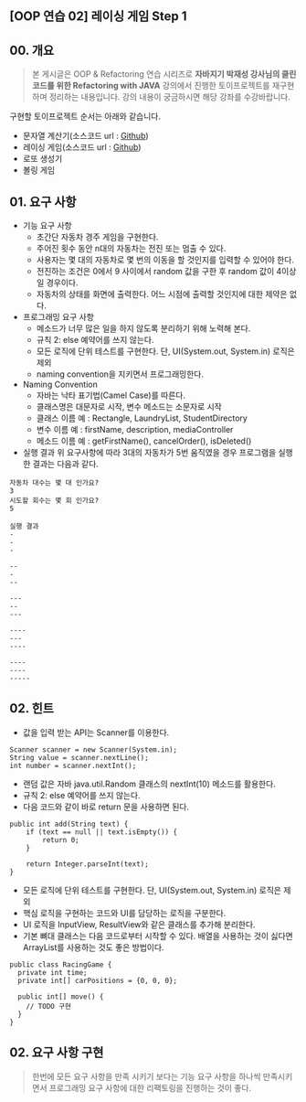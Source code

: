 ## [OOP 연습 02] 레이싱 게임 Step 1

## 00. 개요

> 본 게시글은 OOP & Refactoring 연습 시리즈로 **자바지기 박재성 강사님의 클린코드를 위한 Refactoring with JAVA** 강의에서 진행한 토이프로젝트를 재구현하며 정리하는 내용입니다.
강의 내용이 궁금하시면 해당 강좌를 수강바랍니다.

구현할 토이프로젝트 순서는 아래와 같습니다.
- 문자열 계산기(소스코드 url : [Github](https://github.com/hY43/StringCalculator))
- 레이싱 게임(소스코드 url : [Github](https://github.com/hY43/RacingGame))
- 로또 생성기
- 볼링 게임

## 01. 요구 사항
* 기능 요구 사항
    - 초간단 자동차 경주 게임을 구현한다.
    - 주어진 횟수 동안 n대의 자동차는 전진 또는 멈출 수 있다.
    - 사용자는 몇 대의 자동차로 몇 번의 이동을 할 것인지를 입력할 수 있어야 한다.
    - 전진하는 조건은 0에서 9 사이에서 random 값을 구한 후 random 값이 4이상일 경우이다.
    - 자동차의 상태를 화면에 출력한다. 어느 시점에 출력할 것인지에 대한 제약은 없다.    
* 프로그래밍 요구 사항
    - 메소드가 너무 많은 일을 하지 않도록 분리하기 위해 노력해 본다.
    - 규칙 2: else 예약어를 쓰지 않는다.
    - 모든 로직에 단위 테스트를 구현한다. 단, UI(System.out, System.in) 로직은 제외
    - naming convention을 지키면서 프로그래밍한다.
* Naming Convention
    - 자바는 낙타 표기법(Camel Case)를 따른다.
    - 클래스명은 대문자로 시작, 변수 메소드는 소문자로 시작
    - 클래스 이름 예 : Rectangle, LaundryList, StudentDirectory
    - 변수 이름 예 : firstName, description, mediaController
    - 메소드 이름 예 : getFirstName(), cancelOrder(), isDeleted()
* 실행 결과
위 요구사항에 따라 3대의 자동차가 5번 움직였을 경우 프로그램을 실행한 결과는 다음과 같다.
```
자동차 대수는 몇 대 인가요?
3
시도할 회수는 몇 회 인가요?
5

실행 결과
-
-
-

--
-
--

---
--
---

----
---
----

----
----
-----
```

## 02. 힌트

* 값을 입력 받는 API는 Scanner를 이용한다.
```
Scanner scanner = new Scanner(System.in);
String value = scanner.nextLine();
int number = scanner.nextInt();
```

* 랜덤 값은 자바 java.util.Random 클래스의 nextInt(10) 메소드를 활용한다.
* 규칙 2: else 예약어를 쓰지 않는다.
* 다음 코드와 같이 바로 return 문을 사용하면 된다.

```
public int add(String text) {
    if (text == null || text.isEmpty()) {
        return 0;
    }

    return Integer.parseInt(text);
}
```  
* 모든 로직에 단위 테스트를 구현한다. 단, UI(System.out, System.in) 로직은 제외
* 핵심 로직을 구현하는 코드와 UI를 담당하는 로직을 구분한다.
* UI 로직을 InputView, ResultView와 같은 클래스를 추가해 분리한다.
* 기본 뼈대 클래스는 다음 코드로부터 시작할 수 있다. 배열을 사용하는 것이 싫다면 ArrayList를 사용하는 것도 좋은 방법이다.
```
public class RacingGame {
  private int time;
  private int[] carPositions = {0, 0, 0};

  public int[] move() {
    // TODO 구현
  }
}
```
## 02. 요구 사항 구현

> 한번에 모든 요구 사항을 만족 시키기 보다는 기능 요구 사항을 하나씩 만족시키면서 프로그래밍 요구 사항에 대한 리팩토링을 진행하는 것이 좋다.


